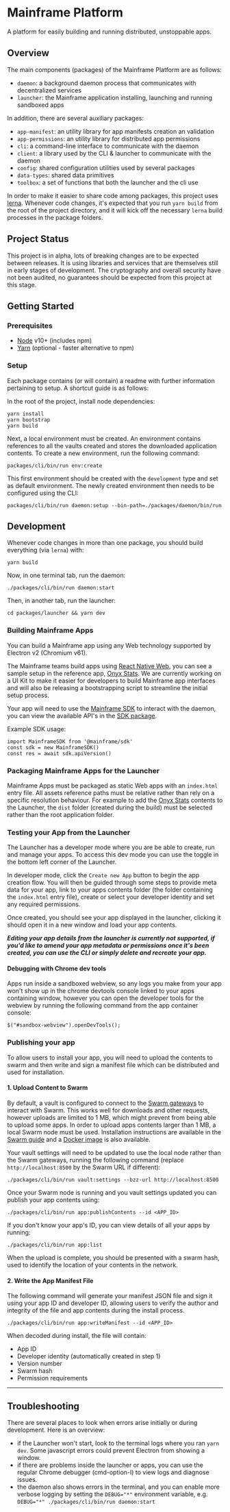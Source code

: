 # Mainframe Platform

A platform for easily building and running distributed, unstoppable apps.

## Overview

The main components (packages) of the Mainframe Platform are as follows:

- `daemon`: a background daemon process that communicates with decentralized services
- `launcher`: the Mainframe application installing, launching and running sandboxed apps

In addition, there are several auxiliary packages:

- `app-manifest`: an utility library for app manifests creation an validation
- `app-permissions`: an utility library for distributed app permissions
- `cli`: a command-line interface to communicate with the daemon
- `client`: a library used by the CLI & launcher to communicate with the daemon
- `config`: shared configuration utilities used by several packages
- `data-types`: shared data primitives
- `toolbox`: a set of functions that both the launcher and the cli use

In order to make it easier to share code among packages, this project uses [lerna](https://lernajs.io/). Whenever code changes, it's expected that you run `yarn build` from the root of the project directory, and it will kick off the necessary `lerna` build processes in the package folders.

## Project Status

This project is in alpha, lots of breaking changes are to be expected between releases. It is using libraries and services that are themselves still in early stages of development. The cryptography and overall security have not been audited, no guarantees should be expected from this project at this stage.

## Getting Started

### Prerequisites

- [Node](https://nodejs.org/en/) v10+ (includes npm)
- [Yarn](https://yarnpkg.com/lang/en/) (optional - faster alternative to npm)

### Setup

Each package contains (or will contain) a readme with further information pertaining to setup. A shortcut guide is as follows:

In the root of the project, install node dependencies:

```
yarn install
yarn bootstrap
yarn build
```

Next, a local environment must be created. An environment contains references to all the vaults created and stores the downloaded application contents. To create a new environment, run the following command:

```
packages/cli/bin/run env:create
```

This first environment should be created with the `development` type and set as default environment.
The newly created environment then needs to be configured using the CLI:

```
packages/cli/bin/run daemon:setup --bin-path=./packages/daemon/bin/run
```

## Development

Whenever code changes in more than one package, you should build everything (via `lerna`) with:

```
yarn build
```

Now, in one terminal tab, run the daemon:

```
./packages/cli/bin/run daemon:start
```

Then, in another tab, run the launcher:

```
cd packages/launcher && yarn dev
```

### Building Mainframe Apps

You can build a Mainframe app using any Web technology supported by Electron v2 (Chromium v61).

The Mainframe teams build apps using [React Native Web](https://github.com/necolas/react-native-web), you can see a sample setup in the reference app, [Onyx Stats](/applications/onyx-stats). We are currently working on a UI Kit to make it easier for developers to build Mainframe app interfaces and will also be releasing a bootstrapping script to streamline the initial setup process.

Your app will need to use the [Mainframe SDK](packages/sdk) to interact with the daemon, you can view the available API's in the [SDK package](packages/sdk/README.md).

Example SDK usage:

```
import MainframeSDK from '@mainframe/sdk'
const sdk = new MainframeSDK()
const res = await sdk.apiVersion()
```

### Packaging Mainframe Apps for the Launcher

Mainframe Apps must be packaged as static Web apps with an `index.html` entry file. All assets reference paths must be relative rather than rely on a specific resolution behaviour.
For example to add the [Onyx Stats](applications/onyx-stats) contents to the Launcher, the `dist` folder (created during the build) must be selected rather than the root application folder.

### Testing your App from the Launcher

The Launcher has a developer mode where you are be able to create, run and manage your apps. To access this dev mode you can use the toggle in the bottom left corner of the Launcher.

In developer mode, click the `Create new App` button to begin the app creation flow. You will then be guided through some steps to provide meta data for your app, link to your apps contents folder (the folder containing the `index.html` entry file), create or select your developer identity and set any required permissions.

Once created, you should see your app displayed in the launcher, clicking it should open it in a new window and load your app contents.

**_Editing your app details from the launcher is currently not supported, if you'd like to amend your app metadata or permissions once it's been created, you can use the CLI or simply delete and recreate your app._**

#### Debugging with Chrome dev tools

Apps run inside a sandboxed webview, so any logs you make from your app won't show up in the chrome devtools console linked to your apps containing window, however you can open the developer tools for the webview by running the following command from the app container console:

```
$("#sandbox-webview").openDevTools();
```

### Publishing your app

To allow users to install your app, you will need to upload the contents to swarm and then write and sign a manifest file which can be distributed and used for installation.

#### 1. Upload Content to Swarm

By default, a vault is configured to connect to the [Swarm gateways](https://swarm-gateways.net/) to interact with Swarm. This works well for downloads and other requests, however uploads are limited to 1 MB, which might prevent from being able to upload some apps.
In order to upload apps contents larger than 1 MB, a local Swarm node must be used. Installation instructions are available in the [Swarm guide](https://swarm-guide.readthedocs.io/en/latest/installation.html) and a [Docker image](https://github.com/ethersphere/swarm-docker) is also available.

Your vault settings will need to be updated to use the local node rather than the Swarm gateways, running the following command (replace `http://localhost:8500` by the Swarm URL if different):

```
./packages/cli/bin/run vault:settings --bzz-url http://localhost:8500
```

Once your Swarm node is running and you vault settings updated you can publish your app contents using:

```
./packages/cli/bin/run app:publishContents --id <APP_ID>
```

If you don't know your app's ID, you can view details of all your apps by running:

```
./packages/cli/bin/run app:list
```

When the upload is complete, you should be presented with a swarm hash, used to identify the location of your contents in the network.

#### 2. Write the App Manifest File

The following command will generate your manifest JSON file and sign it using your app ID and developer ID, allowing users to verify the author and integrity of the file and app contents during the install process.

```
./packages/cli/bin/run app:writeManifest --id <APP_ID>
```

When decoded during install, the file will contain:

- App ID
- Developer identity (automatically created in step 1)
- Version number
- Swarm hash
- Permission requirements

---

## Troubleshooting

There are several places to look when errors arise initially or during development. Here is an overview:

- if the Launcher won't start, look to the terminal logs where you ran `yarn dev`. Some javascript errors could prevent Electron from showing a window.
- if there are problems inside the launcher or apps, you can use the regular Chrome debugger (cmd-option-I) to view logs and diagnose issues.
- the daemon also shows errors in the terminal, and you can enable more verbose logging by setting the `DEBUG="*"` environment variable, e.g. `DEBUG="*" ./packages/cli/bin/run daemon:start`

